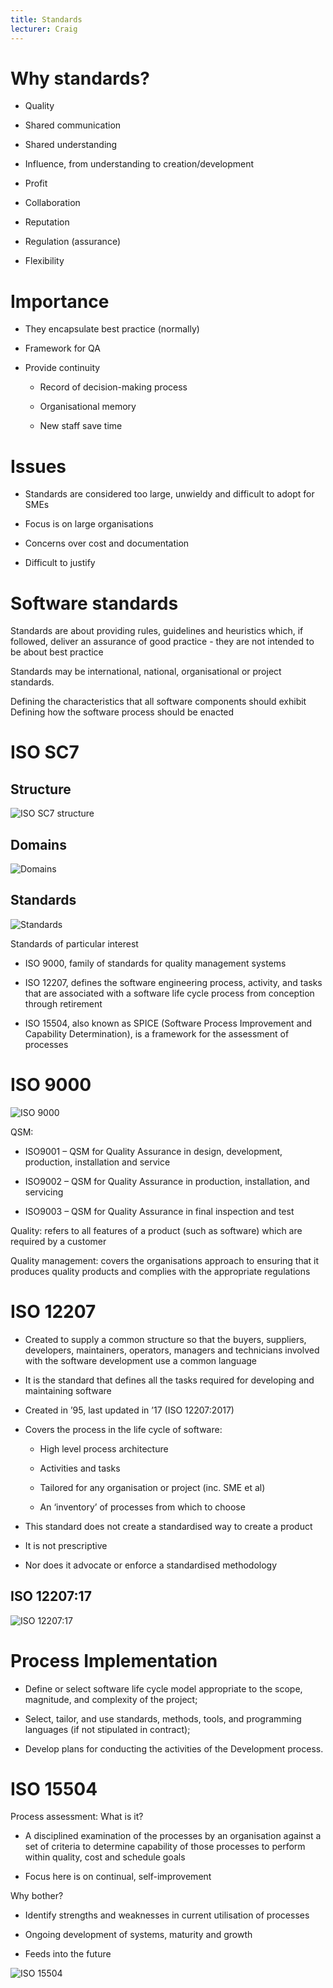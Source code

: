 ```yaml
---
title: Standards
lecturer: Craig
---
```


# Why standards?

-   Quality

-   Shared communication

-   Shared understanding

-   Influence, from understanding to creation/development

-   Profit

-   Collaboration

-   Reputation

-   Regulation (assurance)

-   Flexibility

# Importance

-   They encapsulate best practice (normally)

-   Framework for QA

-   Provide continuity

    -   Record of decision-making process

    -   Organisational memory

    -   New staff save time

# Issues

-   Standards are considered too large, unwieldy and difficult to adopt
    for SMEs

-   Focus is on large organisations

-   Concerns over cost and documentation

-   Difficult to justify

# Software standards

Standards are about providing rules, guidelines and heuristics which, if
followed, deliver an assurance of good practice - they are not intended
to be about best practice

Standards may be international, national, organisational or project
standards.

<Definition name="Product Standards">
Defining the characteristics that all software components should exhibit
</Definition>

<Definition name="Process Standards">
Defining how the software process should be enacted
</Definition>

# ISO SC7

## Structure

![ISO SC7 structure](/img/Year_2/Software_Engineering/Standards/SC7.webp)

## Domains

![Domains](/img/Year_2/Software_Engineering/Standards/Domains.webp)

## Standards

![Standards](/img/Year_2/Software_Engineering/Standards/Standards1.webp)

Standards of particular interest

-   ISO 9000, family of standards for quality management systems

-   ISO 12207, defines the software engineering process, activity, and
    tasks that are associated with a software life cycle process from
    conception through retirement

-   ISO 15504, also known as SPICE (Software Process Improvement and
    Capability Determination), is a framework for the assessment of
    processes

# ISO 9000

![ISO 9000](/img/Year_2/Software_Engineering/Standards/ISO9000.webp)

QSM:

-   ISO9001 – QSM for Quality Assurance in design, development,
    production, installation and service

-   ISO9002 – QSM for Quality Assurance in production, installation, and
    servicing

-   ISO9003 – QSM for Quality Assurance in final inspection and test

Quality: refers to all features of a product (such as software) which
are required by a customer

Quality management: covers the organisations approach to ensuring that
it produces quality products and complies with the appropriate
regulations

# ISO 12207

-   Created to supply a common structure so that the buyers, suppliers,
    developers, maintainers, operators, managers and technicians
    involved with the software development use a common language

-   It is the standard that defines all the tasks required for
    developing and maintaining software

-   Created in ’95, last updated in ’17 (ISO 12207:2017)

-   Covers the process in the life cycle of software:

    -   High level process architecture

    -   Activities and tasks

    -   Tailored for any organisation or project (inc. SME et al)

    -   An ‘inventory’ of processes from which to choose

-   This standard does not create a standardised way to create a product

-   It is not prescriptive

-   Nor does it advocate or enforce a standardised methodology

## ISO 12207:17

![ISO 12207:17](/img/Year_2/Software_Engineering/Standards/ISO12207:17.webp)

# Process Implementation

-   Define or select software life cycle model appropriate to the scope,
    magnitude, and complexity of the project;

-   Select, tailor, and use standards, methods, tools, and programming
    languages (if not stipulated in contract);

-   Develop plans for conducting the activities of the Development
    process.

# ISO 15504

Process assessment: What is it?

-   A disciplined examination of the processes by an organisation
    against a set of criteria to determine capability of those processes
    to perform within quality, cost and schedule goals

-   Focus here is on continual, self-improvement

Why bother?

-   Identify strengths and weaknesses in current utilisation of
    processes

-   Ongoing development of systems, maturity and growth

-   Feeds into the future

![ISO 15504](/img/Year_2/Software_Engineering/Standards/ISO15504.webp)
